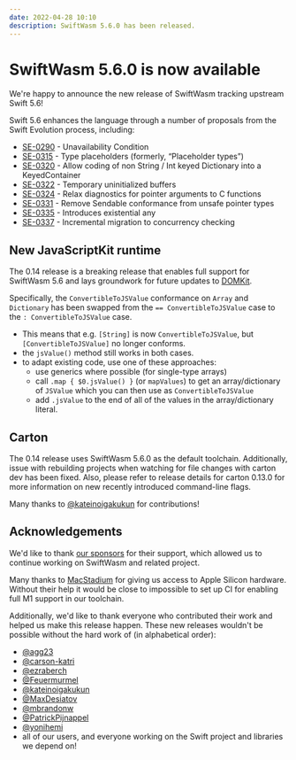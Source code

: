 ```yaml
---
date: 2022-04-28 10:10
description: SwiftWasm 5.6.0 has been released.
---
```


# SwiftWasm 5.6.0 is now available

We're happy to announce the new release of SwiftWasm tracking upstream Swift 5.6!

Swift 5.6 enhances the language through a number of proposals from the Swift Evolution process, including:

- [SE-0290](https://github.com/apple/swift-evolution/blob/main/proposals/0290-negative-availability.md) - Unavailability Condition
- [SE-0315](https://github.com/apple/swift-evolution/blob/main/proposals/0315-placeholder-types.md) - Type placeholders (formerly, “Placeholder types”)
- [SE-0320](https://github.com/apple/swift-evolution/blob/main/proposals/0320-codingkeyrepresentable.md) - Allow coding of non String / Int keyed Dictionary into a KeyedContainer
- [SE-0322](https://github.com/apple/swift-evolution/blob/main/proposals/0322-temporary-buffers.md) - Temporary uninitialized buffers
- [SE-0324](https://github.com/apple/swift-evolution/blob/main/proposals/0324-c-lang-pointer-arg-conversion.md) - Relax diagnostics for pointer arguments to C functions
- [SE-0331](https://github.com/apple/swift-evolution/blob/main/proposals/0331-remove-sendable-from-unsafepointer.md) - Remove Sendable conformance from unsafe pointer types
- [SE-0335](https://github.com/apple/swift-evolution/blob/main/proposals/0335-existential-any.md) - Introduces existential any
- [SE-0337](https://github.com/apple/swift-evolution/blob/main/proposals/0337-support-incremental-migration-to-concurrency-checking.md) - Incremental migration to concurrency checking

## New JavaScriptKit runtime

The 0.14 release is a breaking release that enables full support for SwiftWasm 5.6 and lays groundwork for future updates to [DOMKit](https://github.com/swiftwasm/DOMKit/).

Specifically, the `ConvertibleToJSValue` conformance on `Array` and `Dictionary` has been swapped from the `== ConvertibleToJSValue` case to the `: ConvertibleToJSValue` case.
- This means that e.g. `[String]` is now `ConvertibleToJSValue`, but `[ConvertibleToJSValue]` no longer conforms.
- the `jsValue()` method still works in both cases.
- to adapt existing code, use one of these approaches:
  - use generics where possible (for single-type arrays)
  - call `.map { $0.jsValue() }` (or `mapValues`) to get an array/dictionary of `JSValue` which you can then use as `ConvertibleToJSValue`
  - add `.jsValue` to the end of all of the values in the array/dictionary literal.

## Carton

The 0.14 release uses SwiftWasm 5.6.0 as the default toolchain. Additionally, issue with rebuilding projects when watching for file changes with carton dev has been fixed. Also, please refer to release details for carton 0.13.0 for more information on new recently introduced command-line flags.

Many thanks to [@kateinoigakukun](https://github.com/kateinoigakukun) for contributions!

## Acknowledgements

We'd like to thank [our sponsors](https://github.com/sponsors/swiftwasm) for their support, which
allowed us to continue working on SwiftWasm and related project.

Many thanks to [MacStadium](https://www.macstadium.com) for giving us access to Apple Silicon hardware.
Without their help it would be close to impossible to set up CI for enabling full M1 support in our toolchain.

Additionally, we'd like to thank everyone who contributed their work and helped us make this release
happen. These new releases wouldn't be possible without the hard work of (in alphabetical order):

- [@agg23](https://github.com/agg23)
- [@carson-katri](https://github.com/carson-katri)
- [@ezraberch](https://github.com/ezraberch)
- [@Feuermurmel](https://github.com/Feuermurmel)
- [@kateinoigakukun](https://github.com/kateinoigakukun)
- [@MaxDesiatov](https://github.com/MaxDesiatov)
- [@mbrandonw](https://github.com/mbrandonw)
- [@PatrickPijnappel](https://github.com/PatrickPijnappel)
- [@yonihemi](https://github.com/yonihemi/)
- all of our users, and everyone working on the Swift project and libraries we depend on!

